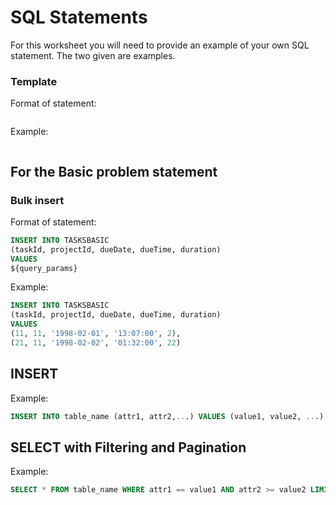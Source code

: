 # SQL Statements

For this worksheet you will need to provide an example of your own SQL statement. The two given are examples.

### Template

Format of statement:  
```sql
```

Example:  
```sql
```

## For the Basic problem statement

### Bulk insert

Format of statement:  
```sql
INSERT INTO TASKSBASIC
(taskId, projectId, dueDate, dueTime, duration)
VALUES
${query_params}
```

Example:  
```sql
INSERT INTO TASKSBASIC
(taskId, projectId, dueDate, dueTime, duration)
VALUES
(11, 11, '1998-02-01', '13:07:00', 2),
(21, 11, '1998-02-02', '01:32:00', 22)
```

## INSERT

Example:
```sql
INSERT INTO table_name (attr1, attr2,...) VALUES (value1, value2, ...);
```

## SELECT with Filtering and Pagination

Example:
```sql
SELECT * FROM table_name WHERE attr1 == value1 AND attr2 >= value2 LIMIT 10 OFFSET 20;
```
